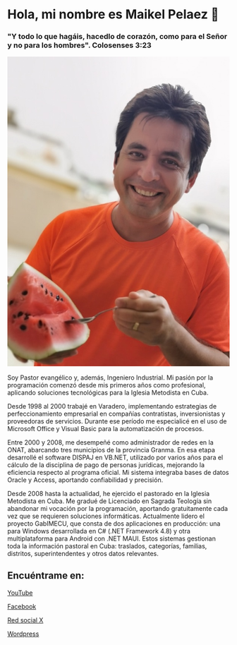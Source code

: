# Hola, mi nombre es Maikel Pelaez 👋

### "Y todo lo que hagáis, hacedlo de corazón, como para el Señor y no para los hombres". Colosenses 3:23

![Saludos](mpmerd.jpeg)

Soy Pastor evangélico y, además, Ingeniero Industrial. Mi pasión por la programación comenzó desde mis primeros años como profesional, aplicando soluciones tecnológicas para la Iglesia Metodista en Cuba.

Desde 1998 al 2000 trabajé en Varadero, implementando estrategias de perfeccionamiento empresarial en compañías contratistas, inversionistas y proveedoras de servicios. Durante ese período me especialicé en el uso de Microsoft Office y Visual Basic para la automatización de procesos.

Entre 2000 y 2008, me desempeñé como administrador de redes en la ONAT, abarcando tres municipios de la provincia Granma. En esa etapa desarrollé el software DISPAJ en VB.NET, utilizado por varios años para el cálculo de la disciplina de pago de personas jurídicas, mejorando la eficiencia respecto al programa oficial. Mi sistema integraba bases de datos Oracle y Access, aportando confiabilidad y precisión.

Desde 2008 hasta la actualidad, he ejercido el pastorado en la Iglesia Metodista en Cuba. Me gradué de Licenciado en Sagrada Teología sin abandonar mi vocación por la programación, aportando gratuitamente cada vez que se requieren soluciones informáticas. Actualmente lidero el proyecto GabIMECU, que consta de dos aplicaciones en producción: una para Windows desarrollada en C# (.NET Framework 4.8) y otra multiplataforma para Android con .NET MAUI. Estos sistemas gestionan toda la información pastoral en Cuba: traslados, categorías, familias, distritos, superintendentes y otros datos relevantes.


## Encuéntrame en:

[YouTube](https://youtube.com/@mpmerd)

[Facebook](https://facebook.com/maikel.pelaez)

[Red social X](https://x.com/maikelpelaez)

[Wordpress](https://avivador.wordpress.com)